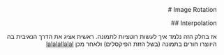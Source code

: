 <div dir="rtl">
Image Rotation #

Interpolation ##
  <div dir="rtl">

אז בחלק הזה נלמד איך לעשות רוטציות לתמונה. ראשית אציג את הדרך הנאיבית בה היווצרו חורים בתמונה (בשל הזזת הפיקסלים) ולאחר מכן 
[lalalallalal](index.md)
  
 
  </div>
